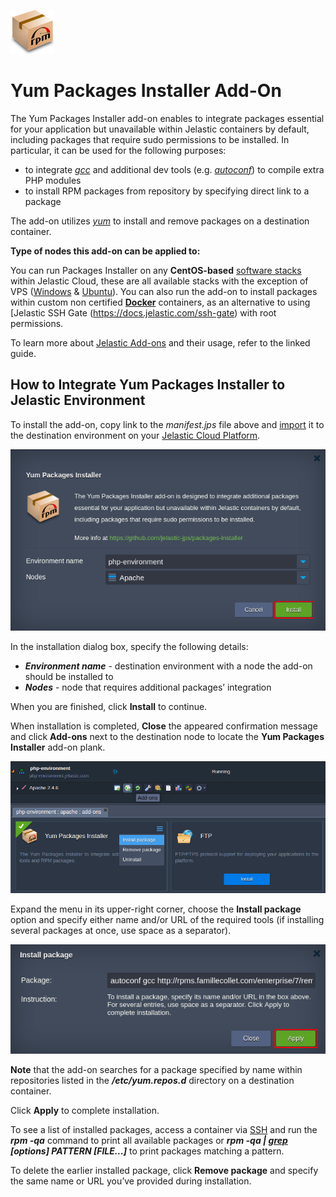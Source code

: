 ![rpm-logo](images/rpm-logo.png)

# Yum Packages Installer Add-On

The Yum Packages Installer add-on enables to integrate packages essential for your application but unavailable within
Jelastic containers by default, including packages that require sudo permissions to be installed. In particular, it can be
used for the following purposes:
- to integrate [*gcc*](https://gcc.gnu.org/) and additional dev tools (e.g. [*autoconf*](http://www.gnu.org/software/autoconf/autoconf.html)) to compile extra PHP modules
- to install RPM packages from repository by specifying direct link to a package

The add-on utilizes [*yum*](http://yum.baseurl.org/) to install and remove packages on a destination container. 

**Type of nodes this add-on can be applied to:**

You can run Packages Installer on any **CentOS-based** [software stacks](https://docs.jelastic.com/software-stacks-versions)
within Jelastic Cloud, these are all available stacks with the exception of VPS ([Windows](https://docs.jelastic.com/win-vps)
& [Ubuntu](https://docs.jelastic.com/vps-ubuntu)). You can also run the add-on to install packages within custom non
certified [**Docker**](https://docs.jelastic.com/dockers-overview) containers, as an alternative to using [Jelastic SSH Gate
(https://docs.jelastic.com/ssh-gate) with root permissions. 

To learn more about [Jelastic Add-ons](https://github.com/jelastic-jps/jpswiki/wiki/Jelastic-Addons) and their usage, refer
to the linked guide. 

## How to Integrate Yum Packages Installer to Jelastic Environment

To install the add-on, copy link to the *manifest.jps* file above and [import](https://docs.jelastic.com/environment-import)
it to the destination environment on your [Jelastic Cloud Platform](https://jelastic.cloud/).

![yum-packages-installer-deployment](images/yum-packages-installer-deployment.png)

In the installation dialog box, specify the following details:
- **_Environment name_** - destination environment with a node the add-on should be installed to
- **_Nodes_** - node that requires additional packages’ integration

When you are finished, click **Install** to continue.

When installation is completed, **Close** the appeared confirmation message and click **Add-ons** next to the destination
node to locate the **Yum Packages Installer** add-on plank.

![yum-packages-installer-add-on](images/yum-packages-installer-add-on.png)

Expand the menu in its upper-right corner, choose the **Install package** option and specify either name and/or URL of the
required tools (if installing several packages at once, use space as a separator).

![yum-install-package](images/yum-install-package.png)

**Note** that the add-on searches for a package specified by name within repositories listed in the **_/etc/yum.repos.d_**
directory on a destination container.

Click **Apply** to complete installation.

To see a list of installed packages, access a container via [SSH](https://docs.jelastic.com/ssh-gate) and run the **_rpm -qa_** command to print all available packages or **_rpm -qa | [grep](http://linuxcommand.org/man_pages/grep1.html) [options] PATTERN [FILE...]_** to print packages matching a pattern.

To delete the earlier installed package, click **Remove package** and specify the same name or URL you’ve provided during
installation. 
